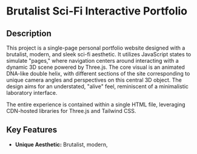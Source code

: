 # Brutalist Sci-Fi Interactive Portfolio

## Description

This project is a single-page personal portfolio website designed with a brutalist, modern, and sleek sci-fi aesthetic. It utilizes JavaScript states to simulate "pages," where navigation centers around interacting with a dynamic 3D scene powered by Three.js. The core visual is an animated DNA-like double helix, with different sections of the site corresponding to unique camera angles and perspectives on this central 3D object. The design aims for an understated, "alive" feel, reminiscent of a minimalistic laboratory interface.

The entire experience is contained within a single HTML file, leveraging CDN-hosted libraries for Three.js and Tailwind CSS.

## Key Features

* **Unique Aesthetic:** Brutalist, modern,